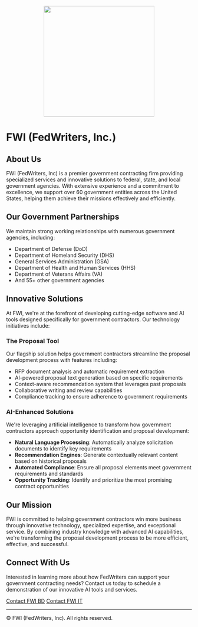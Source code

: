 <p align="center">
  <img src="/assets/fwipng.png" width="300">
</p>

# FWI (FedWriters, Inc.)

## About Us

FWI (FedWriters, Inc) is a premier government contracting firm providing specialized services and innovative solutions to federal, state, and local government agencies. With extensive experience and a commitment to excellence, we support over 60 government entities across the United States, helping them achieve their missions effectively and efficiently.

## Our Government Partnerships

We maintain strong working relationships with numerous government agencies, including:

- Department of Defense (DoD)
- Department of Homeland Security (DHS)
- General Services Administration (GSA)
- Department of Health and Human Services (HHS)
- Department of Veterans Affairs (VA)
- And 55+ other government agencies

## Innovative Solutions

At FWI, we're at the forefront of developing cutting-edge software and AI tools designed specifically for government contractors. Our technology initiatives include:

### The Proposal Tool

Our flagship solution helps government contractors streamline the proposal development process with features including:

- RFP document analysis and automatic requirement extraction
- AI-powered proposal text generation based on specific requirements
- Context-aware recommendation system that leverages past proposals
- Collaborative writing and review capabilities
- Compliance tracking to ensure adherence to government requirements

### AI-Enhanced Solutions

We're leveraging artificial intelligence to transform how government contractors approach opportunity identification and proposal development:

- **Natural Language Processing**: Automatically analyze solicitation documents to identify key requirements
- **Recommendation Engines**: Generate contextually relevant content based on historical proposals
- **Automated Compliance**: Ensure all proposal elements meet government requirements and standards
- **Opportunity Tracking**: Identify and prioritize the most promising contract opportunities

## Our Mission

FWI is committed to helping government contractors win more business through innovative technology, specialized expertise, and exceptional service. By combining industry knowledge with advanced AI capabilities, we're transforming the proposal development process to be more efficient, effective, and successful.

## Connect With Us

Interested in learning more about how FedWriters can support your government contracting needs? Contact us today to schedule a demonstration of our innovative AI tools and services.

[Contact FWI BD](bd@fedwriters.com)
[Contact FWI IT](it@fedwriters.com)

---

© FWI (FedWriters, Inc). All rights reserved.
